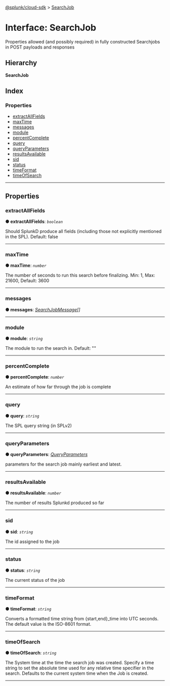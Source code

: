 [@splunk/cloud-sdk](../README.md) > [SearchJob](../interfaces/searchjob.md)

# Interface: SearchJob

Properties allowed (and possibly required) in fully constructed Searchjobs in POST payloads and responses

## Hierarchy

**SearchJob**

## Index

### Properties

* [extractAllFields](searchjob.md#extractallfields)
* [maxTime](searchjob.md#maxtime)
* [messages](searchjob.md#messages)
* [module](searchjob.md#module)
* [percentComplete](searchjob.md#percentcomplete)
* [query](searchjob.md#query)
* [queryParameters](searchjob.md#queryparameters)
* [resultsAvailable](searchjob.md#resultsavailable)
* [sid](searchjob.md#sid)
* [status](searchjob.md#status)
* [timeFormat](searchjob.md#timeformat)
* [timeOfSearch](searchjob.md#timeofsearch)

---

## Properties

<a id="extractallfields"></a>

###  extractAllFields

**● extractAllFields**: *`boolean`*

Should SplunkD produce all fields (including those not explicitly mentioned in the SPL). Default: false

___
<a id="maxtime"></a>

###  maxTime

**● maxTime**: *`number`*

The number of seconds to run this search before finalizing. Min: 1, Max: 21600, Default: 3600

___
<a id="messages"></a>

###  messages

**● messages**: *[SearchJobMessage](searchjobmessage.md)[]*

___
<a id="module"></a>

###  module

**● module**: *`string`*

The module to run the search in. Default: ""

___
<a id="percentcomplete"></a>

###  percentComplete

**● percentComplete**: *`number`*

An estimate of how far through the job is complete

___
<a id="query"></a>

###  query

**● query**: *`string`*

The SPL query string (in SPLv2)

___
<a id="queryparameters"></a>

###  queryParameters

**● queryParameters**: *[QueryParameters](queryparameters.md)*

parameters for the search job mainly earliest and latest.

___
<a id="resultsavailable"></a>

###  resultsAvailable

**● resultsAvailable**: *`number`*

The number of results Splunkd produced so far

___
<a id="sid"></a>

###  sid

**● sid**: *`string`*

The id assigned to the job

___
<a id="status"></a>

###  status

**● status**: *`string`*

The current status of the job

___
<a id="timeformat"></a>

###  timeFormat

**● timeFormat**: *`string`*

Converts a formatted time string from {start,end}\_time into UTC seconds. The default value is the ISO-8601 format.

___
<a id="timeofsearch"></a>

###  timeOfSearch

**● timeOfSearch**: *`string`*

The System time at the time the search job was created. Specify a time string to set the absolute time used for any relative time specifier in the search. Defaults to the current system time when the Job is created.

___

